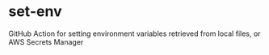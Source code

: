 # set-env
GitHub Action for setting environment variables retrieved from local files, or AWS Secrets Manager
